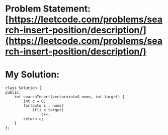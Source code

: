 # Problem Statement: [https://leetcode.com/problems/search-insert-position/description/](https://leetcode.com/problems/search-insert-position/description/)
# My Solution:
```
class Solution {
public:
    int searchInsert(vector<int>& nums, int target) {
        int c = 0;
        for(auto i : nums)
            if(i < target)
                c++;
        return c;
    }
};
```
